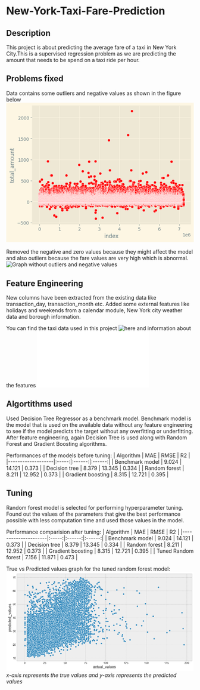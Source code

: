 # New-York-Taxi-Fare-Prediction
## Description
This project is about predicting the average fare of a taxi in New York City.This is a supervised regression problem as we are predicting the amount that needs to be spend on a taxi ride per hour.

## Problems fixed
Data contains some outliers and negative values as shown in the figure below
![Graph with all the data](/images/total_values_graph.png)

Removed the negative and zero values because they might affect the model and also outliers because the fare values are very high which is abnormal.
![Graph without outliers and negative values](/images/values_graph_without_outliers_and_negative)


## Feature Engineering
New columns have been extracted from the existing data like transaction_day, transaction_month etc. Added some external features like holidays and weekends from a calendar module, New York city weather data and borough information.

You can find the taxi data used in this project ![here]([https://www.nyc.gov/site/tlc/about/tlc-trip-record-data.page,file:///D:/New-York-Taxi-Price-Prediction/Data/data_dictionary_trip_records_yellow.pdf]) and information about the features ![here](file:///D:/New-York-Taxi-Price-Prediction/Data/data_dictionary_trip_records_yellow.pdf) 

## Algortithms used
Used Decision Tree Regressor as a benchmark model. Benchmark model is the model that is used on the available data without any feature engineering to see if the model predicts the target without any overfitting or underfitting. 
After feature engineering, again Decision Tree is used along with Random Forest and Gradient Boosting algorithms.

Performances of the models before tuning:
| Algorithm         |  MAE  |  RMSE  |   R2   |
|-------------------|:-----:|:------:|:------:|
| Benchmark model   | 9.024 | 14.121 | 0.373 |
| Decision tree     | 8.379 | 13.345 | 0.334 |
| Random forest     | 8.211 | 12.952 | 0.373 |
| Gradient boosting | 8.315 | 12.721 | 0.395 |

## Tuning
Random forest model is selected for performing hyperparameter tuning. Found out the values of the parameters that give the best performance possible with less computation time and used those values in the model.

Performance comparision after tuning:
| Algorithm           |  MAE  |  RMSE  |   R2   |
|---------------------|:-----:|:------:|:------:|
| Benchmark model     | 9.024 | 14.121 | 0.373 |
| Decision tree       | 8.379 | 13.345 | 0.334 |
| Random forest       | 8.211 | 12.952 | 0.373 |
| Gradient boosting   | 8.315 | 12.721 | 0.395 |
| Tuned Random forest | 7.156 | 11.871 | 0.473 |

True vs Predicted values graph for the tuned random forest model:
![true vs predicted values graph](/images/tuned_random_forest.png)
*x-axis represents the true values and y-axis represents the predicted values*
